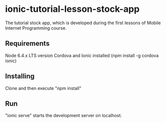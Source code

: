 # ionic-tutorial-lesson-stock-app
The tutorial stock app, which is developed during the first lessons of Mobile Internet Programming course.

## Requirements
Node 6.4.x LTS version
Cordova and Ionic installed (npm install -g cordova ionic)

## Installing
Clone and then execute "npm install" 

## Run
"ionic serve" starts the development server on localhost.
